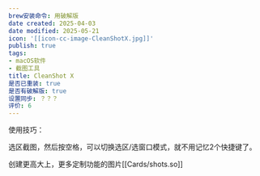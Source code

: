 ```yaml
---
brew安装命令: 用破解版
date created: 2025-04-03
date modified: 2025-05-21
icon: '[[icon-cc-image-CleanShotX.jpg]]'
publish: true
tags:
- macOS软件
- 截图工具
title: CleanShot X
是否已重装: true
是否有破解版: true
设置同步: ？？？
评价: 6
---
```

使用技巧：

选区截图，然后按空格，可以切换选区/选窗口模式，就不用记忆2个快捷键了。

创建更高大上，更多定制功能的图片[[Cards/shots.so]]